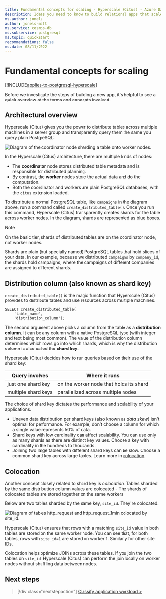 ```yaml
---
title: Fundamental concepts for scaling - Hyperscale (Citus) - Azure Database for PostgreSQL
description: Ideas you need to know to build relational apps that scale
ms.author: jonels
author: jonels-msft
ms.service: cosmos-db
ms.subservice: postgresql
ms.topic: quickstart
recommendations: false
ms.date: 08/11/2022
---
```


# Fundamental concepts for scaling

[!INCLUDE[applies-to-postgresql-hyperscale](../includes/applies-to-postgresql-hyperscale.md)]

Before we investigate the steps of building a new app, it's helpful to see a
quick overview of the terms and concepts involved.

## Architectural overview

Hyperscale (Citus) gives you the power to distribute tables across multiple
machines in a server group and transparently query them the same you query
plain PostgreSQL:

![Diagram of the coordinator node sharding a table onto worker nodes.](../media/howto-hyperscale-build-scalable-apps/architecture.png)

In the Hyperscale (Citus) architecture, there are multiple kinds of nodes:

* The **coordinator** node stores distributed table metadata and is responsible
  for distributed planning.
* By contrast, the **worker** nodes store the actual data and do the computation.
* Both the coordinator and workers are plain PostgreSQL databases, with the
  `citus` extension loaded.

To distribute a normal PostgreSQL table, like `campaigns` in the diagram above,
run a command called `create_distributed_table()`.  Once you run this
command, Hyperscale (Citus) transparently creates shards for the table across
worker nodes. In the diagram, shards are represented as blue boxes.

> [!NOTE]
>
> On the basic tier, shards of distributed tables are on the coordinator node,
> not worker nodes.

Shards are plain (but specially named) PostgreSQL tables that hold slices of
your data. In our example, because we distributed `campaigns` by `company_id`,
the shards hold campaigns, where the campaigns of different companies are
assigned to different shards.

## Distribution column (also known as shard key)

`create_distributed_table()` is the magic function that Hyperscale (Citus)
provides to distribute tables and use resources across multiple machines.

```postgresql
SELECT create_distributed_table(
	'table_name',
	'distribution_column');
```

The second argument above picks a column from the table as a **distribution
column**. It can be any column with a native PostgreSQL type (with integer and
text being most common). The value of the distribution column determines which
rows go into which shards, which is why the distribution column is also called
the **shard key**.

Hyperscale (Citus) decides how to run queries based on their use of the shard
key:

| Query involves | Where it runs |
|----------------|---------------|
| just one shard key | on the worker node that holds its shard |
| multiple shard keys | parallelized across multiple nodes |

The choice of shard key dictates the performance and scalability of your
applications.

* Uneven data distribution per shard keys (also known as *data skew*) isn't optimal
  for performance. For example, don’t choose a column for which a single value
  represents 50% of data.
* Shard keys with low cardinality can affect scalability. You can use only as
  many shards as there are distinct key values. Choose a key with cardinality
  in the hundreds to thousands.
* Joining two large tables with different shard keys can be slow. Choose a
  common shard key across large tables. Learn more in
  [colocation](#colocation).

## Colocation

Another concept closely related to shard key is *colocation*. Tables sharded by
the same distribution column values are colocated - The shards of colocated
tables are stored together on the same workers.

Below are two tables sharded by the same key, `site_id`. They're colocated.

![Diagram of tables http_request and http_request_1min colocated by site_id.](../media/howto-hyperscale-build-scalable-apps/colocation.png)

Hyperscale (Citus) ensures that rows with a matching `site_id` value in both
tables are stored on the same worker node.  You can see that, for both tables,
rows with `site_id=1` are stored on worker 1. Similarly for other site IDs.

Colocation helps optimize JOINs across these tables. If you join the two tables
on `site_id`, Hyperscale (Citus) can perform the join locally on worker nodes
without shuffling data between nodes.

## Next steps

> [!div class="nextstepaction"]
> [Classify application workload >](quickstart-build-scalable-apps-classify.md)
